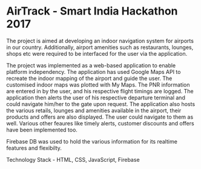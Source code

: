# AirTrack - Smart India Hackathon 2017

The project is aimed at developing an indoor navigation system for airports in our country. Additionally, airport amenities such as restaurants, lounges, shops etc were required to be interfaced for the user via the application.

The project was implemented as a web-based application to enable platform independency.
The application has used Google Maps API to recreate the indoor mapping of the airport and guide the user. The customised indoor maps was plotted with My Maps. The PNR information are entered in by the user, and his respective flight timings are logged. The application then alerts the user of his respective departure terminal and could navigate him/her to the gate upon request.
The application also hosts the various retails, lounges and amenities available in the airport, their products and offers are also displayed. The user could navigate to them as well. Various other feaures like timely alerts, customer discounts and offers have been implemented too.

Firebase DB was used to hold the various information for its realtime features and flexibilty.

Technology Stack - HTML, CSS, JavaScript, Firebase